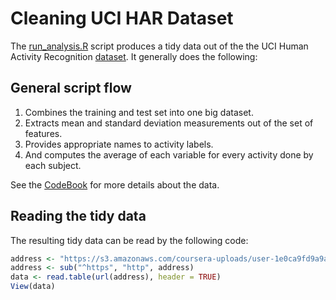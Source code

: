 # Cleaning UCI HAR Dataset

The [run_analysis.R](https://github.com/xtinkrr/GACDProject/blob/master/run_analysis.R)
script produces a tidy data out of the the UCI Human
Activity Recognition [dataset](https://archive.ics.uci.edu/ml/datasets/Human+Activity+Recognition+Using+Smartphones).
It generally does the following:

## General script flow
1. Combines the training and test set into one big
dataset.
2. Extracts mean and standard deviation measurements
out of the set of features.
3. Provides appropriate names to activity labels.
4. And computes the average of each variable for
every activity done by each subject.

See the [CodeBook](https://github.com/xtinkrr/GACDProject/blob/master/CodeBook.md) for more
details about the data.

## Reading the tidy data
The resulting tidy data can be read by the following code:
```R
address <- "https://s3.amazonaws.com/coursera-uploads/user-1e0ca9fd9a9ac83c0313ac80/973501/asst-3/fb419260023c11e581e4599541643855.txt"
address <- sub("^https", "http", address)
data <- read.table(url(address), header = TRUE)
View(data)
```
